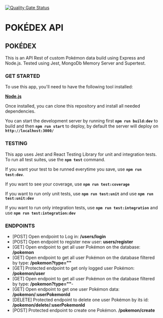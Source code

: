 [![Quality Gate Status](https://sonarcloud.io/api/project_badges/measure?project=Killuina_BACK-pokedex&metric=alert_status)](https://sonarcloud.io/summary/new_code?id=Killuina_BACK-pokedex)

# POKÉDEX API

## POKÉDEX

This is an API Rest of custom Pokémon data build using Express and Node.js. Tested using Jest, MongoDb Memory Server and Supertest.

### **GET STARTED**

To use this app, you'll need to have the following tool installed:

**[Node.js](https://nodejs.org/en/)**

Once installed, you can clone this repository and install all needed dependencies.

You can start the development server by running first **`npm run build:dev`** to build and then **`npm run start`** to deploy, by default the server will deploy on **`http://localhost:3000/`**

### **TESTING**

This app uses Jest and React Testing Library for unit and integration tests. To run all test suites, use the **`npm test`** command.

If you want your test to be runned everytime you save, use **`npm run test:dev`**.

If you want to see your coverage, use **`npm run test:coverage`**

If you want to run only unit tests, use **`npm run test:unit`** and use **`npm run test:unit:dev`**

If you want to run only integration tests, use **`npm run test:integration`** and use **`npm run test:integration:dev`**

### **ENDPOINTS**

- [POST] Open endpoint to Log in: **/users/login**
- [POST] Open endpoint to register new user: **users/register**
- [GET] Open endpoint to get all user Pokémon on the database: **/pokemon**
- [GET] Open endpoint to get all user Pokémon on the database filtered by type: **/pokemon?type=""**
- [GET] Protected endpoint to get only logged user Pokémon: **/pokemon/user**
- [GET] Open endpoint to get all user Pokémon on the database filtered by type: **/pokemon?type=""**-
- [GET] Open endpoint to get one user Pokémon data: **/pokemon/:userPokemonId**
- [DELETE] Protected endpoint to delete one user Pokémon by its id: **/pokemon/delete/:userPokemonId**
- [POST] Protected endpoint to create one Pokémon. **/pokemon/create**
